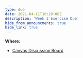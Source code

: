 ```yaml
---
type: due
date: 2021-04-11T10:20:00Z
description: 'Week 2 Exercise Due'
hide_from_announcments: true
hide_link: true
---
```

**Where:** 
- [Canvas Discussion Board](https://canvas.uw.edu/courses/1465297/discussion_topics/6164920)
